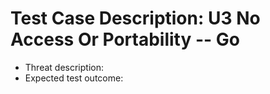 # Test Case Description: U3 No Access Or Portability -- Go
- Threat description: 
- Expected test outcome:
  